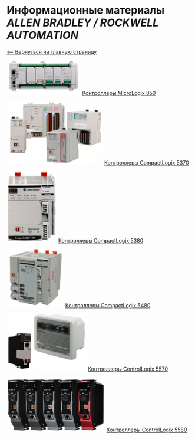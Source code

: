 # **Информационные материалы _ALLEN BRADLEY / ROCKWELL AUTOMATION_**

[<-- Вернуться на главную страницу](../)

![](/RA/media/Micro_850.png) [Контроллеры MicroLogix 850](https://www.rockwellautomation.com/en-us/products/hardware/allen-bradley/programmable-controllers/micro-controllers/micro800-family/micro850-controllers.html)

![](/RA/media/PAC_5370.png) [Контроллеры CompactLogix 5370](https://www.rockwellautomation.com/en-us/products/hardware/allen-bradley/programmable-controllers/small-controllers/compactlogix-family/compactlogix-5370-controllers.html)

![](/RA/media/PAC_5380.png) [Контроллеры CompactLogix 5380](https://www.rockwellautomation.com/en-us/products/hardware/allen-bradley/programmable-controllers/small-controllers/compactlogix-family/compactlogix-5380-controllers.html)

![](/RA/media/PAC_5480.png) [Контроллеры CompactLogix 5480](https://www.rockwellautomation.com/en-us/products/hardware/allen-bradley/programmable-controllers/small-controllers/compactlogix-family/compactlogix-5480-controllers.html)

![](/RA/media/PAC_5570.png) [Контроллеры ControlLogix 5570](https://www.rockwellautomation.com/en-us/products/hardware/allen-bradley/programmable-controllers/large-controllers/controllogix/controllogix-standard-controllers.html)

![](/RA/media/PAC_5580.png) [Контроллеры ControlLogix 5580](https://www.rockwellautomation.com/en-us/products/hardware/allen-bradley/programmable-controllers/large-controllers/controllogix/1756controllogix5580.html)
